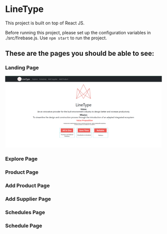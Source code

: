 # LineType

This project is built on top of React JS.

Before running this project, please set up the configuration variables in ./src/firebase.js.
Use `npm start` to run the project.


## These are the pages you should be able to see:

### Landing Page
![Landing page](./src/images/ReadMe/landingPage.png "Title")
### Explore Page

### Product Page

### Add Product Page

### Add Supplier Page

### Schedules Page

### Schedule Page
